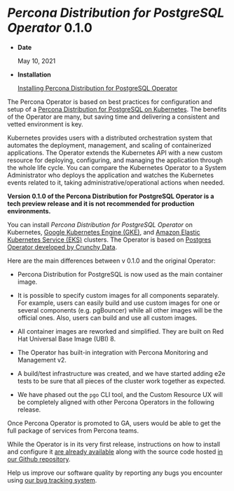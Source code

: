 # *Percona Distribution for PostgreSQL Operator* 0.1.0


* **Date**

    May 10, 2021



* **Installation**

    [Installing Percona Distribution for PostgreSQL Operator](https://www.percona.com/doc/kubernetes-operator-for-postgresql/index.html#installation-guide)


The Percona Operator is based on best practices for configuration and setup of
a [Percona Distribution for PostgreSQL on Kubernetes](https://www.percona.com/doc/postgresql/LATEST/index.html).
The benefits of the Operator are many, but saving time and delivering a
consistent and vetted environment is key.

Kubernetes provides users with a distributed orchestration system that automates
the deployment, management, and scaling of containerized applications. The
Operator extends the Kubernetes API with a new custom resource for deploying,
configuring, and managing the application through the whole life cycle.
You can compare the Kubernetes Operator to a System Administrator who deploys
the application and watches the Kubernetes events related to it, taking
administrative/operational actions when needed.

**Version 0.1.0 of the Percona Distribution for PostgreSQL Operator is a tech preview release and it is not recommended for production environments.**

You can install *Percona Distribution for PostgreSQL Operator* on Kubernetes,
[Google Kubernetes Engine (GKE)](https://cloud.google.com/kubernetes-engine),
and [Amazon Elastic Kubernetes Service (EKS)](https://aws.amazon.com/eks)
clusters. The Operator is based on [Postgres Operator developed by Crunchy Data](https://access.crunchydata.com/documentation/postgres-operator/latest/).

Here are the main differences between v 0.1.0 and the original Operator:


* Percona Distribution for PostgreSQL is now used as the main container image.


* It is possible to specify custom images for all components separately. For
example, users can easily build and use custom images for one or several
components (e.g. pgBouncer) while all other images will be the official ones.
Also, users can build and use all custom images.


* All container images are reworked and simplified. They are built on Red Hat
Universal Base Image (UBI) 8.


* The Operator has built-in integration with Percona Monitoring and Management
v2.


* A build/test infrastructure was created, and we have started adding e2e tests
to be sure that all pieces of the cluster work together as expected.


* We have phased out the `pgo` CLI tool, and the Custom Resource UX will be
completely aligned with other Percona Operators in the following release.

Once Percona Operator is promoted to GA, users would be able to get the full
package of services from Percona teams.

While the Operator is in its very first release, instructions on how to install
and configure it [are already available](https://percona.com/doc/kubernetes-operator-for-postgresql)
along with the source code hosted [in our Github repository](https://github.com/percona/percona-postgresql-operator).

Help us improve our software quality by reporting any bugs you encounter using
[our bug tracking system](https://jira.percona.com/secure/Dashboard.jspa).

